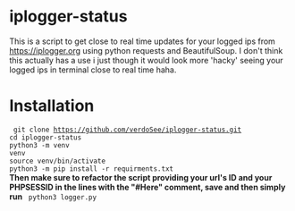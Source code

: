 # iplogger-status

This is a script to get close to real time updates for your logged ips from https://iplogger.org using python requests and BeautifulSoup.
I don't think this actually has a use i just though it would look more 'hacky' seeing your logged ips in terminal close to real time haha.

# Installation


<code> git clone https://github.com/verdoSee/iplogger-status.git</code>
<br>
<code>cd iplogger-status</code>
<br>
<code>python3 -m venv venv</code>
<br>
<code>source venv/bin/activate</code>
<br>
<code>python3 -m pip install -r requirments.txt</code>
<br>
<strong> Then make sure to refactor the script providing your url's  ID  and  your PHPSESSID in the lines with the "#Here" comment, save and then simply run</strong> <code> python3 logger.py</code>


